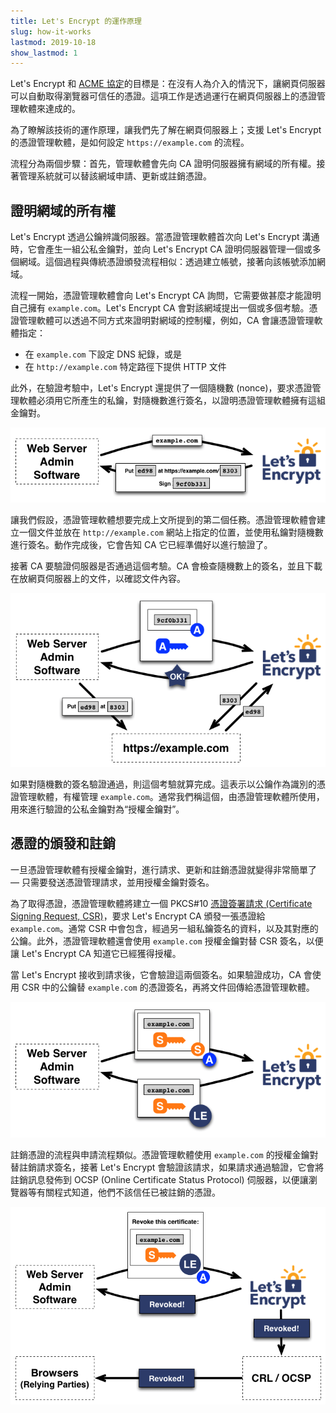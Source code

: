 ```yaml
---
title: Let's Encrypt 的運作原理
slug: how-it-works
lastmod: 2019-10-18
show_lastmod: 1
---
```



Let's Encrypt 和 [ACME 協定](https://tools.ietf.org/html/rfc8555)的目標是：在沒有人為介入的情況下，讓網頁伺服器可以自動取得瀏覽器可信任的憑證。這項工作是透過運行在網頁伺服器上的憑證管理軟體來達成的。

為了瞭解該技術的運作原理，讓我們先了解在網頁伺服器上；支援 Let's Encrypt 的憑證管理軟體，是如何設定 `https://example.com` 的流程。

流程分為兩個步驟：首先，管理軟體會先向 CA 證明伺服器擁有網域的所有權。接著管理系統就可以替該網域申請、更新或註銷憑證。

## 證明網域的所有權

Let's Encrypt 透過公鑰辨識伺服器。當憑證管理軟體首次向 Let's Encrypt 溝通時，它會產生一組公私金鑰對，並向 Let's Encrypt CA 證明伺服器管理一個或多個網域。這個過程與傳統憑證頒發流程相似：透過建立帳號，接著向該帳號添加網域。

流程一開始，憑證管理軟體會向 Let's Encrypt CA 詢問，它需要做甚麼才能證明自己擁有 `example.com`。Let's Encrypt CA 會對該網域提出一個或多個考驗。憑證管理軟體可以透過不同方式來證明對網域的控制權，例如，CA 會讓憑證管理軟體指定：

* 在 `example.com` 下設定 DNS 紀錄，或是
* 在 `http://example.com` 特定路徑下提供 HTTP 文件

此外，在驗證考驗中，Let's Encrypt 還提供了一個隨機數 (nonce)，要求憑證管理軟體必須用它所產生的私鑰，對隨機數進行簽名，以證明憑證管理軟體擁有這組金鑰對。

<div class="howitworks-figure">
<img alt="Requesting challenges to validate example.com"
     src="/images/howitworks_challenge.png"/>
</div>

讓我們假設，憑證管理軟體想要完成上文所提到的第二個任務。憑證管理軟體會建立一個文件並放在 `http://example.com` 網站上指定的位置，並使用私鑰對隨機數進行簽名。動作完成後，它會告知 CA 它已經準備好以進行驗證了。

接著 CA 要驗證伺服器是否通過這個考驗。CA 會檢查隨機數上的簽名，並且下載在放網頁伺服器上的文件，以確認文件內容。

<div class="howitworks-figure">
<img alt="替 example.com 請求授權所需要的工作"
     src="/images/howitworks_authorization.png"/>
</div>

如果對隨機數的簽名驗證通過，則這個考驗就算完成。這表示以公鑰作為識別的憑證管理軟體，有權管理 `example.com`。通常我們稱這個，由憑證管理軟體所使用，用來進行驗證的公私金鑰對為“授權金鑰對”。


## 憑證的頒發和註銷

一旦憑證管理軟體有授權金鑰對，進行請求、更新和註銷憑證就變得非常簡單了 — 只需要發送憑證管理請求，並用授權金鑰對簽名。

為了取得憑證，憑證管理軟體將建立一個 PKCS#10 [憑證簽署請求 (Certificate Signing Request, CSR)](https://tools.ietf.org/html/rfc2986)，要求 Let's Encrypt CA 頒發一張憑證給 `example.com`。通常 CSR 中會包含，經過另一組私鑰簽名的資料，以及其對應的公鑰。此外，憑證管理軟體還會使用 `example.com` 授權金鑰對替 CSR 簽名，以便讓 Let's Encrypt CA 知道它已經獲得授權。

當 Let's Encrypt 接收到請求後，它會驗證這兩個簽名。如果驗證成功，CA 會使用 CSR 中的公鑰替 `example.com` 的憑證簽名，再將文件回傳給憑證管理軟體。

<div class="howitworks-figure">
<img alt="替 example.com 申請憑證"
     src="/images/howitworks_certificate.png"/>
</div>

註銷憑證的流程與申請流程類似。憑證管理軟體使用 `example.com` 的授權金鑰對替註銷請求簽名，接著 Let's Encrypt 會驗證該請求，如果請求通過驗證，它會將註銷訊息發佈到 OCSP (Online Certificate Status Protocol) 伺服器，以便讓瀏覽器等有關程式知道，他們不該信任已被註銷的憑證。

<div class="howitworks-figure">
<img alt="註銷 example.com 憑證的流程"
     src="/images/howitworks_revocation.png"/>
</div>
